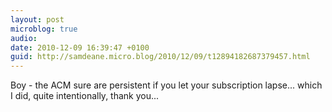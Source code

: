 ```yaml
---
layout: post
microblog: true
audio: 
date: 2010-12-09 16:39:47 +0100
guid: http://samdeane.micro.blog/2010/12/09/t12894182687379457.html
---
```

Boy - the ACM sure are persistent if you let your subscription lapse... which I did, quite intentionally, thank you...
